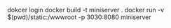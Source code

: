dokcer login
docker build -t miniserver .
docker run -v $(pwd)/static:/wwwroot -p 3030:8080 miniserver